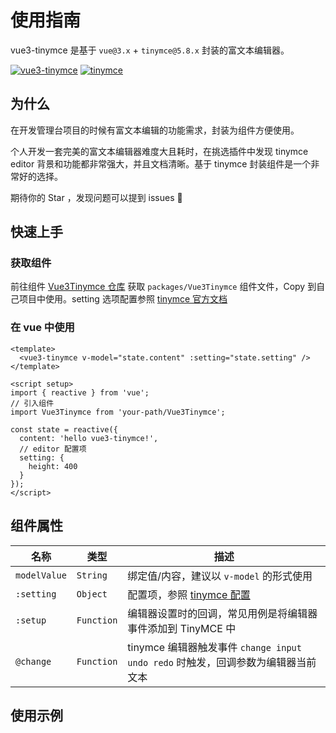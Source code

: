 # 使用指南

vue3-tinymce 是基于 `vue@3.x` + `tinymce@5.8.x` 封装的富文本编辑器。

[![vue3-tinymce](@assets/images/svg_vue3_tinymce.svg)](https://gitee.com/jsdawn/vue3-tinymce.git)
[![tinymce](@assets/images/svg_tinymce.svg)](https://www.tiny.cloud/docs/)

## 为什么

在开发管理台项目的时候有富文本编辑的功能需求，封装为组件方便使用。

个人开发一套完美的富文本编辑器难度大且耗时，在挑选插件中发现 tinymce editor 背景和功能都非常强大，并且文档清晰。基于 tinymce 封装组件是一个非常好的选择。

期待你的 Star <Badge type="tip" text="+1" vertical="top" /> ，发现问题可以提到 issues 👏

## 快速上手

### 获取组件

前往组件 [Vue3Tinymce 仓库](https://gitee.com/jsdawn/vue3-tinymce.git) 获取 `packages/Vue3Tinymce` 组件文件，Copy 到自己项目中使用。setting 选项配置参照 [tinymce 官方文档](https://www.tiny.cloud/docs/)

### 在 vue 中使用

```vue
<template>
  <vue3-tinymce v-model="state.content" :setting="state.setting" />
</template>

<script setup>
import { reactive } from 'vue';
// 引入组件
import Vue3Tinymce from 'your-path/Vue3Tinymce';

const state = reactive({
  content: 'hello vue3-tinymce!',
  // editor 配置项
  setting: {
    height: 400
  }
});
</script>
```

## 组件属性

| 名称         | 类型       | 描述                                                                                      |
| ------------ | ---------- | ----------------------------------------------------------------------------------------- |
| `modelValue` | `String`   | 绑定值/内容，建议以 `v-model` 的形式使用                                                  |
| `:setting`   | `Object`   | 配置项，参照 [tinymce 配置](https://www.tiny.cloud/docs/configure/integration-and-setup/) |
| `:setup`     | `Function` | 编辑器设置时的回调，常见用例是将编辑器事件添加到 TinyMCE 中                               |
| `@change`    | `Function` | tinymce 编辑器触发事件 `change input undo redo` 时触发，回调参数为编辑器当前文本          |

## 使用示例

